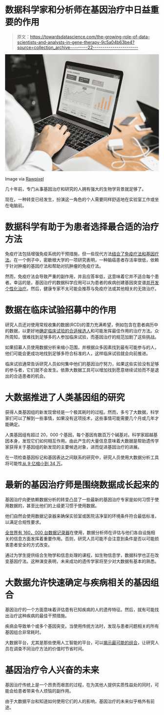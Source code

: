 # 数据科学家和分析师在基因治疗中日益重要的作用

> 原文：<https://towardsdatascience.com/the-growing-role-of-data-scientists-and-analysts-in-gene-therapy-9c5a04b63be4?source=collection_archive---------22----------------------->

![](img/78e3ec332bbbcbd8649d41288a8a3007.png)

Image via [Rawpixel](https://www.pexels.com/photo/person-holding-turned-on-laptop-1353346/)

几十年前，专门从事基因治疗和研究的人拥有强大的生物学背景就足够了。

现在，一种转变已经发生，扮演这一角色的个人需要同样舒适地在实验室工作或坐在电脑前。

# 数据科学有助于为患者选择最合适的治疗方法

免疫疗法包括增强免疫系统的干预措施，但一些现代方法[结合了免疫疗法和基因疗法](https://www.sciencedaily.com/releases/2017/01/170104143613.htm)。在一个例子中，密歇根大学的一项研究表明，一种脑癌患者存活率很低，依赖于针对肿瘤的基因疗法和帮助对抗肿瘤的免疫疗法。

然而，免疫疗法会导致严重的副作用，并且应答率低，这意味着它并不适合每个患者。幸运的是，基因治疗的数据科学应用可以为患者的疾病创建基因突变谱[并开发个性化治疗](https://www.datascience.com/blog/data-science-can-customize-treatment-plans)。然后，健康专家不太可能会推荐与免疫疗法或其他相关的无效治疗。

# 数据在临床试验招募中的作用

研究人员还对使用常规收集的数据(RCD)的潜力充满希望，例如包含在患者病历中的数据，以更好地[确定临床试验的合适候选人](https://blogs.biomedcentral.com/on-medicine/2018/01/11/big-data-for-clinical-trials-a-perfect-blend/)和可能发挥最佳作用的治疗方法。众所周知，很难找到足够多的人参加临床试验，而基因治疗的规范加剧了这些挑战。

如果招募人员使用数据分析来缩小范围，并根据众多因素找到最有可能参与的人，他们可能会更成功地找到足够多符合标准的人，这样临床试验就会向前推进。

临床试验通常告诉研究人员如何集中他们的基因治疗努力，如果这些实验没有足够的参与者，它们就不会发生。依靠大数据工具可以增加找到愿意继续试验而不是退出的合适患者的机会。

# 大数据推进了人类基因组的研究

获得人类基因组的新发现曾经是一个极其耗时的过程。然而，多亏了大数据，科学家们可以了解到一些事情，如果没有这项技术，这些事情可能需要几个月或几年才能确定。

人类基因组有超过 20，000 个基因，每个基因有数百万个碱基对。科学家超越基因本身，发现它们如何相互作用。由此产生的大量信息意味着大数据是帮助遗传学家获得关于基因组的新发现的主要候选对象，进而促进基因治疗的进展。

在一项检查基因标记和基因表达之间联系的研究中，研究人员使用大数据分析工具将可能性[从 9 亿缩小到 34 万](https://www.sciencedaily.com/releases/2015/08/150813084035.htm)。

# 最新的基因治疗师是围绕数据成长起来的

基因治疗向更依赖数据分析的转变凸显了一些最新的基因治疗专家是如何习惯于使用数据的，甚至比他们的上级更习惯于使用数据。

他们自然会使用数据记录器来确保实验室或医院洁净室的环境条件符合最低标准，以满足合规性要求。

[全世界有 160，000 台数据记录器](https://www.oceasoft.com/blog/data-loggers-gene-therapy)在使用，数据分析师在评估与他们各自设施相关的信息方面发挥着重要作用。否则，研究人员可能不会注意到条件是否以可能损害患者安全的方式改变。

通过为学生提供结合生物学和信息处理的课程，如生物信息学，数据科学也正在改变基因疗法。这种演变表明，未来成功的遗传学家将至少对大数据有基本的熟悉。

# 大数据允许快速确定与疾病相关的基因组合

基因治疗的一个方面意味着评估患有已知疾病的人的遗传特征。然后，就有可能找出治疗这种疾病的最佳干预措施。

疾病会导致单个或多个基因突变。当使用传统方法时，发现与患者问题相关的所有基因组合非常耗时。

大数据平台，尤其是那些使用人工智能的平台，可以[揭示最可能的组合](https://www.genengnews.com/magazine/december-1-2018-vol-38-no-21/using-big-data-to-treat-the-whole-patient/)，让研究人员在调查不同治疗方法的价值时节省时间。

# 基因治疗令人兴奋的未来

基因治疗传统上是一个昂贵而艰苦的过程，在为其他人提供实质性益处的同时，可能会给患者带来令人烦恼的副作用。

由于大数据平台和知道如何使用它们的人的影响，基因治疗的未来似乎格外有前途。